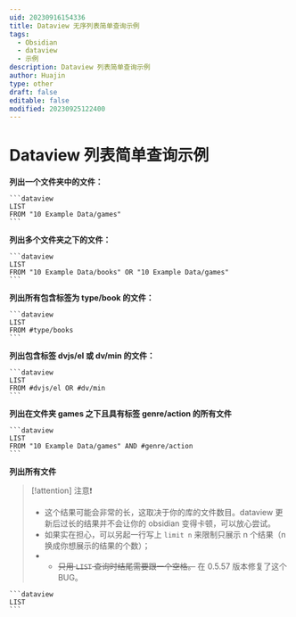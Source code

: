 ```yaml
---
uid: 20230916154336
title: Dataview 无序列表简单查询示例
tags:
  - Obsidian
  - dataview
  - 示例
description: Dataview 列表简单查询示例
author: Huajin
type: other
draft: false
editable: false
modified: 20230925122400
---
```


# Dataview 列表简单查询示例

**列出一个文件夹中的文件：**

`````示例代码
```dataview
LIST
FROM "10 Example Data/games"
```
`````

**列出多个文件夹之下的文件：**

`````示例代码
```dataview
LIST
FROM "10 Example Data/books" OR "10 Example Data/games"
```
`````

**列出所有包含标签为 type/book 的文件：**

`````示例代码
```dataview
LIST
FROM #type/books 
```
`````

**列出包含标签 dvjs/el 或 dv/min 的文件：**

`````示例代码
```dataview
LIST
FROM #dvjs/el OR #dv/min 
```
`````

**列出在文件夹 games 之下且具有标签 genre/action 的所有文件**
`````示例代码
```dataview
LIST
FROM "10 Example Data/games" AND #genre/action  
```
`````

**列出所有文件**

> [!attention] 注意❗
> - 这个结果可能会非常的长，这取决于你的库的文件数目。dataview 更新后过长的结果并不会让你的 obsidian 变得卡顿，可以放心尝试。
> - 如果实在担心，可以另起一行写上 `limit n` 来限制只展示 n 个结果（n 换成你想展示的结果的个数）；
> - - <s>只用 `LIST` 查询时结尾需要跟一个空格。</s> 在 0.5.57 版本修复了这个 BUG。

`````示例代码
```dataview
LIST
```
`````